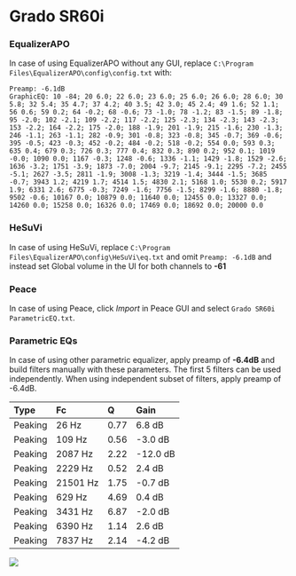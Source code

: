 # Grado SR60i

### EqualizerAPO
In case of using EqualizerAPO without any GUI, replace `C:\Program Files\EqualizerAPO\config\config.txt`
with:
```
Preamp: -6.1dB
GraphicEQ: 10 -84; 20 6.0; 22 6.0; 23 6.0; 25 6.0; 26 6.0; 28 6.0; 30 5.8; 32 5.4; 35 4.7; 37 4.2; 40 3.5; 42 3.0; 45 2.4; 49 1.6; 52 1.1; 56 0.6; 59 0.2; 64 -0.2; 68 -0.6; 73 -1.0; 78 -1.2; 83 -1.5; 89 -1.8; 95 -2.0; 102 -2.1; 109 -2.2; 117 -2.2; 125 -2.3; 134 -2.3; 143 -2.3; 153 -2.2; 164 -2.2; 175 -2.0; 188 -1.9; 201 -1.9; 215 -1.6; 230 -1.3; 246 -1.1; 263 -1.1; 282 -0.9; 301 -0.8; 323 -0.8; 345 -0.7; 369 -0.6; 395 -0.5; 423 -0.3; 452 -0.2; 484 -0.2; 518 -0.2; 554 0.0; 593 0.3; 635 0.4; 679 0.3; 726 0.3; 777 0.4; 832 0.3; 890 0.2; 952 0.1; 1019 -0.0; 1090 0.0; 1167 -0.3; 1248 -0.6; 1336 -1.1; 1429 -1.8; 1529 -2.6; 1636 -3.2; 1751 -3.9; 1873 -7.0; 2004 -9.7; 2145 -9.1; 2295 -7.2; 2455 -5.1; 2627 -3.5; 2811 -1.9; 3008 -1.3; 3219 -1.4; 3444 -1.5; 3685 -0.7; 3943 1.2; 4219 1.7; 4514 1.5; 4830 2.1; 5168 1.0; 5530 0.2; 5917 1.9; 6331 2.6; 6775 -0.3; 7249 -1.6; 7756 -1.5; 8299 -1.6; 8880 -1.8; 9502 -0.6; 10167 0.0; 10879 0.0; 11640 0.0; 12455 0.0; 13327 0.0; 14260 0.0; 15258 0.0; 16326 0.0; 17469 0.0; 18692 0.0; 20000 0.0
```

### HeSuVi
In case of using HeSuVi, replace `C:\Program Files\EqualizerAPO\config\HeSuVi\eq.txt` and omit `Preamp:
-6.1dB` and instead set Global volume in the UI for both channels to **-61**

### Peace
In case of using Peace, click *Import* in Peace GUI and select `Grado SR60i ParametricEQ.txt`.

### Parametric EQs
In case of using other parametric equalizer, apply preamp of **-6.4dB** and build filters manually
with these parameters. The first 5 filters can be used independently.
When using independent subset of filters, apply preamp of -6.4dB.

| Type    | Fc       |    Q | Gain     |
|:--------|:---------|:-----|:---------|
| Peaking | 26 Hz    | 0.77 | 6.8 dB   |
| Peaking | 109 Hz   | 0.56 | -3.0 dB  |
| Peaking | 2087 Hz  | 2.22 | -12.0 dB |
| Peaking | 2229 Hz  | 0.52 | 2.4 dB   |
| Peaking | 21501 Hz | 1.75 | -0.7 dB  |
| Peaking | 629 Hz   | 4.69 | 0.4 dB   |
| Peaking | 3431 Hz  | 6.87 | -2.0 dB  |
| Peaking | 6390 Hz  | 1.14 | 2.6 dB   |
| Peaking | 7837 Hz  | 2.14 | -4.2 dB  |

![](https://raw.githubusercontent.com/jaakkopasanen/AutoEq/master/results/innerfidelity/sbaf-serious/Grado%20SR60i/Grado%20SR60i.png)